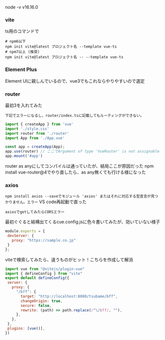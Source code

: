 node -v v16.16.0

### vite
 ts用のコマンドで

```
# npm6以下
npm init vite@latest プロジェクト名 --template vue-ts
# npm7以上 (推奨)
npm init vite@latest プロジェクト名 -- --template vue-ts
```



### Element Plus
Element UIに親しんでいるので、vue3でもこれならやりやすいので選定
 

### router

最初3を入れてみた

`下記でエラーになるし、router/index.tsに記載してもルーティングができない。`
```javascript
import { createApp } from 'vue'
import './style.css'
import router from './router'
import App from './App.vue'

const app = createApp(App);
app.use(router) // ここでArgument of type 'VueRouter' is not assignable to parameter of type 'Plugin_2'.
app.mount('#app')

```
router as anyにしてコンパイルは通っていたが、結局ここが原因だった
npm install vue-router@4でやり直したら、as any無くても行ける様になった

### axios
`npm install axios --saveでモジュール 'axios' またはそれに対応する型宣言が見つかりません。エラー`
VS code再起動で直った

`axiosでgetしてみたらCORSエラー`

最初ぐぐると結構出てくるcue.config.jsに色々書いてみたが、効いていない様子


```javascript
module.exports = {
 devServer: {
   proxy: "https://sample.co.jp"
 }
};

```

viteで検索してみたら、違うものがヒット！こちらを作成して解消

 ```javascript
import vue from "@vitejs/plugin-vue"
import { defineConfig } from "vite"
export default defineConfig({
  server: {
    proxy: {
      "/bff": {
        target: "http://localhost:8080/tsubame/bff",
        changeOrigin: true,
        secure: false,
        rewrite: (path) => path.replace(/^\/bff/, ""),
      },
    },
  },
  plugins: [vue()],
})
 ```

